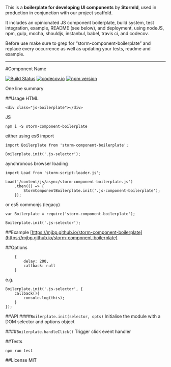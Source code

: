 This is a **boilerplate for developing UI components** by **StormId**, used in production in conjunction with our project scaffold.

It includes an opinionated JS component boilerplate, build system, test integration, example, README (see below), and deployment, using nodeJS, npm, gulp, mocha, shouldjs, instanbul, babel, travis ci, and codecov.

Before use make sure to grep for “storm-component-boilerplate” and replace every occurrence as well as updating your tests, readme and example.


---


#Component Name

[![Build Status](https://travis-ci.org/mjbp/storm-component-boilerplate.svg?branch=master)](https://travis-ci.org/mjbp/storm-component-boilerplate)
[![codecov.io](http://codecov.io/github/mjbp/storm-component-boilerplate/coverage.svg?branch=master)](http://codecov.io/github/mjbp/storm-component-boilerplate?branch=master)
[![npm version](https://badge.fury.io/js/storm-component-boilerplate.svg)](https://badge.fury.io/js/storm-component-boilerplate)

One line summary


##Usage
HTML
```
<div class="js-boilerplate"></div>
```

JS
```
npm i -S storm-component-boilerplate
```
either using es6 import
```
import Boilerplate from 'storm-component-boilerplate';

Boilerplate.init('.js-selector');
```
aynchronous browser loading
```
import Load from 'storm-script-loader.js';

Load('/content/js/async/storm-component-boilerplate.js')
    .then(() => {
        StormComponentBoilerplate.init('.js-component-boilerplate');
    });
```
or es5 commonjs (legacy)
```
var Boilerplate = require('storm-component-boilerplate');

Boilerplate.init('.js-selector');
```


##Example
[https://mjbp.github.io/storm-component-boilerplate](https://mjbp.github.io/storm-component-boilerplate)


##Options
```
    {
        delay: 200,
        callback: null
    }
```

e.g.
```
Boilerplate.init('.js-selector', {
    callback(){
        console.log(this);
    }
});
```


##API
####`Boilerplate.init(selector, opts)`
Initialise the module with a DOM selector and  options object


####`Boilerplate.handleClick()`
Trigger click event handler


##Tests
```
npm run test
```

##License
MIT